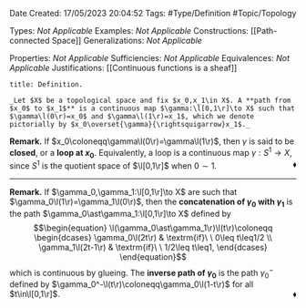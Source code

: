 <div class="topSpace"></div>

Date Created: 17/05/2023 20:04:52
Tags: #Type/Definition #Topic/Topology

Types: _Not Applicable_
Examples: _Not Applicable_
Constructions: [[Path-connected Space]]
Generalizations: _Not Applicable_

Properties: _Not Applicable_
Sufficiencies: _Not Applicable_
Equivalences: _Not Applicable_
Justifications: [[Continuous functions is a sheaf]]

``` ad-Definition
title: Definition.

_Let $X$ be a topological space and fix $x_0,x_1\in X$. A **path from $x_0$ to $x_1$** is a continuous map $\gamma:\l[0,1\r]\to X$ such that $\gamma\l(0\r)=x_0$ and $\gamma\l(1\r)=x_1$, which we denote pictorially by $x_0\overset{\gamma}{\rightsquigarrow}x_1$._

```

**Remark.** If $x_0\coloneqq\gamma\l(0\r)=\gamma\l(1\r)$, then $\gamma$ is said to be **closed**, or a **loop at $x_0$**. Equivalently, a loop is a continuous map $\gamma:S^1\to X$, since $S^1$ is the quotient space of $\l[0,1\r]$ when $0\sim1$.<span style="float:right;">$\blacklozenge$</span>

---

**Remark.** If $\gamma_0,\gamma_1:\l[0,1\r]\to X$ are such that $\gamma_0\l(1\r)=\gamma_1\l(0\r)$, then the **concatenation of $\gamma_0$ with $\gamma_1$** is the path $\gamma_0\ast\gamma_1:\l[0,1\r]\to X$ defined by
$$\begin{equation}
    \l(\gamma_0\ast\gamma_1\r)\l(t\r)\coloneqq
    \begin{dcases}
        \gamma_0\l(2t\r) & \textrm{if}\ \ 0\leq t\leq1/2 \\
        \gamma_1\l(2t-1\r) & \textrm{if}\ \ 1/2\leq t\leq1,
    \end{dcases}
\end{equation}$$
which is continuous by glueing. The **inverse path of $\gamma_0$** is the path $\gamma_0^-$ defined by $\gamma_0^-\l(t\r)\coloneqq\gamma_0\l(1-t\r)$ for all $t\in\l[0,1\r]$.<span style="float:right;">$\blacklozenge$</span>
